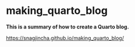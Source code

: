 # making_quarto_blog

**This is a summary of how to create a Quarto blog.**

https://snagjincha.github.io/making_quarto_blog/
